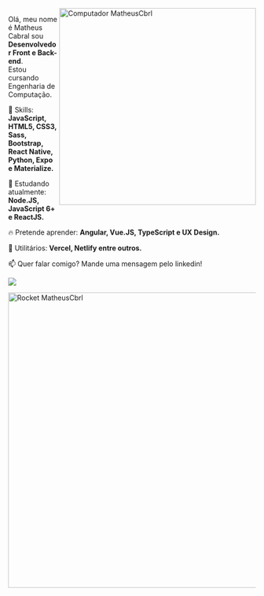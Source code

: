 <img src="https://media.giphy.com/media/SWoSkN6DxTszqIKEqv/giphy.gif" min-width="400px" max-width="400px" width="400px" align="right" alt="Computador MatheusCbrl">

<p align="left">
  Olá, meu nome é Matheus Cabral sou <strong>Desenvolvedor Front e Back-end</strong>.<br>
  Estou cursando Engenharia de Computação.
</p>

<p align="left">
  👋 Skills: <strong>JavaScript, HTML5, CSS3, Sass, Bootstrap, React Native, Python, Expo e Materialize.</strong>
</p>

<p align="left">
  🚀 Estudando atualmente: <strong>Node.JS, JavaScript 6+ e ReactJS.</strong>
</p>

<p align="left">
  🔥 Pretende aprender: <strong>Angular, Vue.JS, TypeScript e UX Design.</strong>
</p>
<p align="left">
  🚀 Utilitários: <strong>Vercel, Netlify entre outros.</strong>
</p>

<p align="left">
📫  Quer falar comigo? Mande uma mensagem pelo linkedin!
</p>
 
<a href="https://www.linkedin.com/in/matheus-cbrl" alt="Linkedin">
<img src="https://img.shields.io/badge/-Matheus%20Cabral-blue?style=flat-square&logo=Linkedin&logoColor=white&link=https://www.linkedin.com/in/matheus-cbrl" /></a>
 
</p>

<img src="https://i.pinimg.com/originals/74/5f/d3/745fd3d279f7c5f27dc4e12fd583e68f.gif" min-width="400px" max-width="1200px" width="600px" align="center" alt="Rocket MatheusCbrl">

